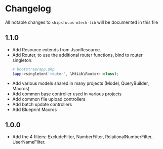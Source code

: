 # Changelog

All notable changes to `shipsfocus-mtech-lib` will be documented in this file

## 1.1.0

- Add Resource extends from JsonResource.
- Add Router, to use the additional router functions, bind to router singleton:
    ```php
    # bootstrap/app.php
    $app->singleton('router', \MtLib\Router::class);
    ```
- Add various models shared in many projects (Model, QueryBuilder, Macros)
- Add common base controller used in various projects
- Add common file upload controllers
- Add batch update controllers
- Add Blueprint Macros

## 1.0.0

- Add the 4 filters: ExcludeFilter, NumberFilter, RelationalNumberFilter, UserNameFilter.